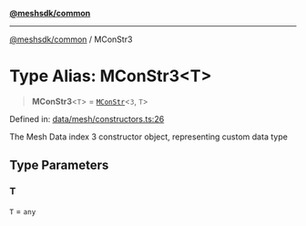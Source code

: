 [**@meshsdk/common**](../README.md)

***

[@meshsdk/common](../globals.md) / MConStr3

# Type Alias: MConStr3\<T\>

> **MConStr3**\<`T`\> = [`MConStr`](MConStr.md)\<`3`, `T`\>

Defined in: [data/mesh/constructors.ts:26](https://github.com/MeshJS/mesh/blob/1abde1553cbd7cf2cf4e40197fc0de9e4a7d0f49/packages/mesh-common/src/data/mesh/constructors.ts#L26)

The Mesh Data index 3 constructor object, representing custom data type

## Type Parameters

### T

`T` = `any`
